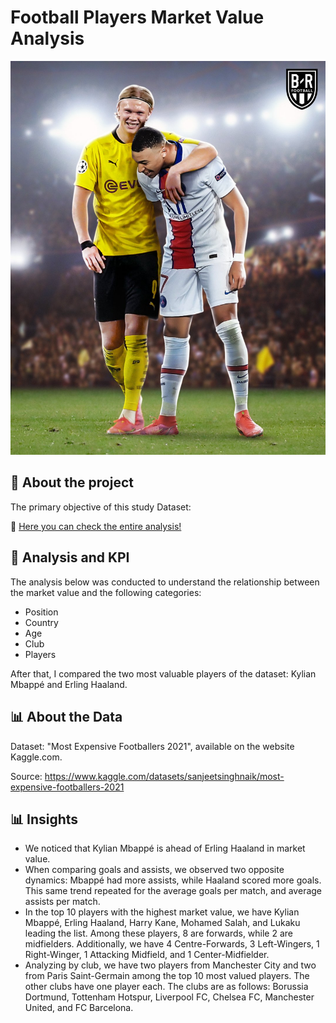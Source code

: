 # Football Players Market Value Analysis
![image](image.jpg_large)


## 📌 About the project
The primary objective of this study Dataset: 

📄 [Here you can check the entire analysis!](https://colab.research.google.com/drive/1Yx-TdR8yuOjdkJyfe8fhfJIB0vX6JHDD#scrollTo=yivRKyc77gEE)

## 💼 Analysis and KPI

The analysis below was conducted to understand the relationship between the market value and the following categories:

- Position
- Country
- Age
- Club
- Players

After that, I compared the two most valuable players of the dataset: Kylian Mbappé and Erling Haaland.

## 📊 About the Data

Dataset: "Most Expensive Footballers 2021", available on the website Kaggle.com.

Source: https://www.kaggle.com/datasets/sanjeetsinghnaik/most-expensive-footballers-2021

## 📊 Insights

- We noticed that Kylian Mbappé is ahead of Erling Haaland in market value.
- When comparing goals and assists, we observed two opposite dynamics: Mbappé had more assists, while Haaland scored more goals. This same trend repeated for the average goals per match, and average assists per match.
- In the top 10 players with the highest market value, we have Kylian Mbappé, Erling Haaland, Harry Kane, Mohamed Salah, and Lukaku leading the list. Among these  players, 8 are forwards, while 2 are midfielders. Additionally, we have 4 Centre-Forwards, 3 Left-Wingers, 1 Right-Winger, 1 Attacking Midfield, and 1 Center-Midfielder.
- Analyzing by club, we have two players from Manchester City and two from Paris Saint-Germain among the top 10 most valued players. The other clubs have one player each. The clubs are as follows: Borussia Dortmund, Tottenham Hotspur, Liverpool FC, Chelsea FC, Manchester United, and FC Barcelona.
